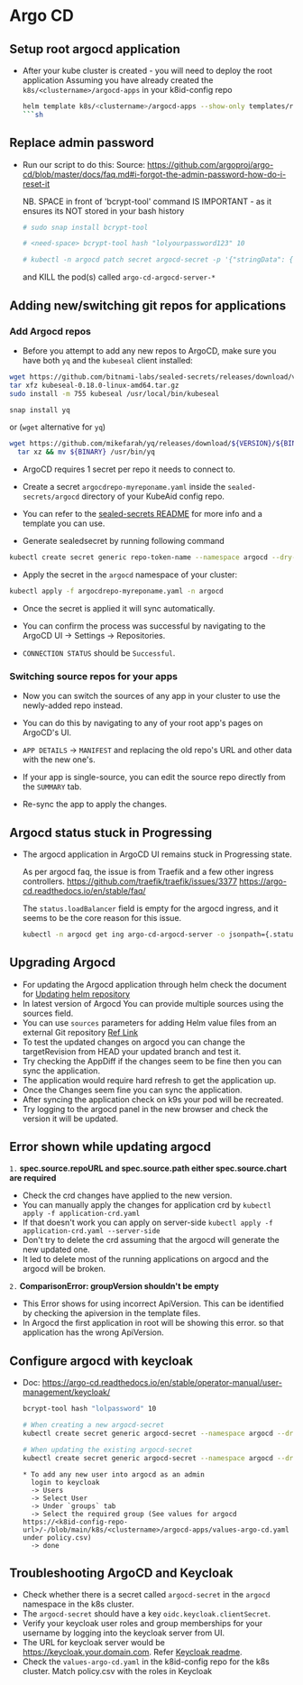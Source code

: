 # Argo CD

## Setup root argocd application

* After your kube cluster is created - you will need to deploy the root application
  Assuming you have already created the `k8s/<clustername>/argocd-apps` in your k8id-config repo

  ```sh
  helm template k8s/<clustername>/argocd-apps --show-only templates/root.yaml | kubectl apply -f -
  ```sh

## Replace admin password

* Run our script to do this:
  Source: https://github.com/argoproj/argo-cd/blob/master/docs/faq.md#i-forgot-the-admin-password-how-do-i-reset-it

  NB. SPACE in front of 'bcrypt-tool' command IS IMPORTANT - as it ensures its NOT stored in your bash history

  ```sh
  # sudo snap install bcrypt-tool

  # <need-space> bcrypt-tool hash "lolyourpassword123" 10

  # kubectl -n argocd patch secret argocd-secret -p '{"stringData": { "admin.password": "<insert-bcrypt-hash>", "admin.passwordMtime": "'$(date +%FT%T%Z)'" }}'
  ```

  and KILL the pod(s) called `argo-cd-argocd-server-*`

## Adding new/switching git repos for applications

### Add Argocd repos

* Before you attempt to add any new repos to ArgoCD, make sure you have both `yq` and the `kubeseal` client installed:

```sh
wget https://github.com/bitnami-labs/sealed-secrets/releases/download/v0.18.0/kubeseal-0.18.0-linux-amd64.tar.gz
tar xfz kubeseal-0.18.0-linux-amd64.tar.gz
sudo install -m 755 kubeseal /usr/local/bin/kubeseal
```

```sh
snap install yq
```

or (`wget` alternative for `yq`)

```sh
wget https://github.com/mikefarah/yq/releases/download/${VERSION}/${BINARY}.tar.gz -O - |\
  tar xz && mv ${BINARY} /usr/bin/yq
```

* ArgoCD requires 1 secret per repo it needs to connect to.

* Create a secret `argocdrepo-myreponame.yaml` inside the `sealed-secrets/argocd` directory of your KubeAid config repo.

* You can refer to the [sealed-secrets README](../sealed-secrets/README.md) for more info and a template you can use.

* Generate sealedsecret by running following command

```bash
kubectl create secret generic repo-token-name --namespace argocd --dry-run=client --from-literal=type='git' --from-literal=name='repo-token-name' --from-literal=url='https://gitea.obmondo.com/EnableIT/repo-name.git' --from-literal=username='enableit_bot' --from-literal=password='SECRETPASSWORD' --output yaml | yq eval '.metadata.labels.["argocd.argoproj.io/secret-type"]="repository"' - | yq eval '.metadata.annotations.["sealedsecrets.bitnami.com/managed"]="true"' - | yq eval '.metadata.annotations.["managed-by"]="argocd.argoproj.io"' - | kubeseal --controller-namespace system --controller-name sealed-secrets --format yaml - > repo-token-name.yaml 
```

* Apply the secret in the `argocd` namespace of your cluster:

```sh
kubectl apply -f argocdrepo-myreponame.yaml -n argocd
```

* Once the secret is applied it will sync automatically.

* You can confirm the process was successful by navigating to the ArgoCD UI -> Settings -> Repositories.

* `CONNECTION STATUS` should be `Successful`.

### Switching source repos for your apps

* Now you can switch the sources of any app in your cluster to use the newly-added repo instead.

* You can do this by navigating to any of your root app's pages on ArgoCD's UI.

* `APP DETAILS` -> `MANIFEST` and replacing the old repo's URL and other data with the new one's.

* If your app is single-source, you can edit the source repo directly from the `SUMMARY` tab.

* Re-sync the app to apply the changes.

## Argocd status stuck in Progressing

* The argocd application in ArgoCD UI remains stuck in Progressing state.

  As per argocd faq, the issue is from Traefik and a few other ingress controllers.
  https://github.com/traefik/traefik/issues/3377
  https://argo-cd.readthedocs.io/en/stable/faq/

  The `status.loadBalancer` field is empty for the argocd ingress, and it seems to be the core reason for this issue.

  ```sh
  kubectl -n argocd get ing argo-cd-argocd-server -o jsonpath={.status}
  ```

## Upgrading Argocd

* For updating the Argocd application through helm check the document for [Updating helm repository](../../bin/README.md)
* In latest version of Argocd You can provide multiple sources using the sources field.
* You can use `sources` parameters for adding Helm value files from an external Git repository [Ref Link](https://argo-cd.readthedocs.io/en/stable/user-guide/multiple_sources/#helm-value-files-from-external-git-repository)
* To test the updated changes on argocd you can change the targetRevision from HEAD your updated branch and test it.
* Try checking the AppDiff if the changes seem to be fine then you can sync the application.
* The application would require hard refresh to get the application up.
* Once the Changes seem fine you can sync the application.
* After syncing the application check on k9s your pod will be recreated.
* Try logging to the argocd panel in the new browser and check the version it will be updated.

## Error shown while updating argocd

`1.` **spec.source.repoURL and spec.source.path either spec.source.chart are required**

* Check the crd changes have applied to the new version.
* You can manually apply the changes for application crd by `kubectl apply -f application-crd.yaml`
* If that doesn't work you can apply on server-side `kubectl apply -f application-crd.yaml --server-side`
* Don't try to delete the crd assuming that the argocd will generate the new updated one.
* It led to delete most of the running applications on argocd and the argocd will be broken.

`2.` **ComparisonError: groupVersion shouldn't be empty**

* This Error shows for using incorrect ApiVersion. This can be identified by checking the apiversion in the template files.
* In Argocd the first application in root will be showing this error. so that application has the wrong ApiVersion.

## Configure argocd with keycloak

* Doc: https://argo-cd.readthedocs.io/en/stable/operator-manual/user-management/keycloak/

  ```sh
  bcrypt-tool hash "lolpassword" 10

  # When creating a new argocd-secret
  kubectl create secret generic argocd-secret --namespace argocd --dry-run=client --from-literal=admin.password='crypt-output-from-above-command' --from-literal=admin.passwordMtime="$(date +%FT%T%Z)" --from-literal=oidc.keycloak.clientSecret='you-get-from-keycloak' --from-literal=server.secretkey='any-random-string-which-is-long-enough' --output=yaml | kubeseal --controller-name sealed-secrets --controller-namespace system -o yaml - > argocd-secret.yaml

  # When updating the existing argocd-secret
  kubectl create secret generic argocd-secret --namespace argocd --dry-run=client --from-literal=oidc.keycloak.clientSecret="you-get-from-keycloak" -o yaml| kubeseal --controller-namespace system --controller-name sealed-secrets --format yaml --merge-into argocd-secret.yaml
  ```

  ```raw
  * To add any new user into argocd as an admin
    login to keycloak
    -> Users
    -> Select User
    -> Under `groups` tab
    -> Select the required group (See values for argocd https://<k8id-config-repo-url>/-/blob/main/k8s/<clustername>/argocd-apps/values-argo-cd.yaml under policy.csv)
    -> done
  ```

## Troubleshooting ArgoCD and Keycloak

* Check whether there is a secret called `argocd-secret` in the `argocd` namespace in the k8s cluster.
* The `argocd-secret` should have a key `oidc.keycloak.clientSecret`.
* Verify your keycloak user roles and group memberships for your username by logging into the keycloak server from UI.
* The URL for keycloak server would be https://keycloak.your.domain.com. Refer [Keycloak readme](../keycloak/README.md).
* Check the `values-argo-cd.yaml` in the k8id-config repo for the k8s cluster. Match policy.csv with the roles in Keycloak

